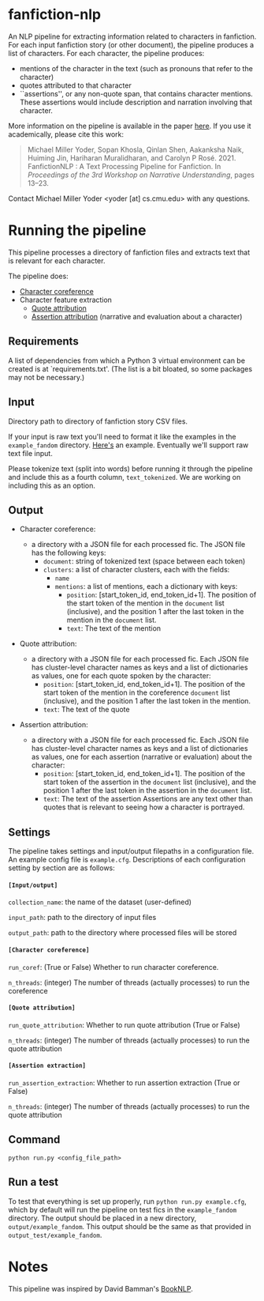 # fanfiction-nlp
An NLP pipeline for extracting information related to characters in fanfiction.
For each input fanfiction story (or other document), the pipeline produces a list of characters.
For each character, the pipeline produces:
* mentions of the character in the text (such as pronouns that refer to the character)
* quotes attributed to that character
* ``assertions'', or any non-quote span, that contains character mentions. These assertions would include description and narration involving that character.

More information on the pipeline is available in the paper [here](https://www.aclweb.org/anthology/2021.nuse-1.2.pdf).
If you use it academically, please cite this work:
> Michael Miller Yoder, Sopan Khosla, Qinlan Shen, Aakanksha Naik, Huiming Jin, Hariharan Muralidharan, and Carolyn P Rosé. 
> 2021. 
> FanfictionNLP : A Text Processing Pipeline for Fanfiction. 
> In *Proceedings of the 3rd Workshop on Narrative Understanding*, pages 13–23.

Contact Michael Miller Yoder <yoder [at] cs.cmu.edu> with any questions.

# Running the pipeline
This pipeline processes a directory of fanfiction files and extracts
 text that is relevant for each character.
 
The pipeline does:
* [Character coreference](char_coref)
* Character feature extraction
	* [Quote attribution](quote_attribution)
	* [Assertion attribution](assertion_extraction) (narrative and evaluation about a character)

## Requirements
A list of dependencies from which a Python 3 virtual environment can be created is at `requirements.txt'.
(The list is a bit bloated, so some packages may not be necessary.)

## Input 
Directory path to directory of fanfiction story CSV files. 

If your input is raw text you'll need to format it like the examples in the `example_fandom` directory. [Here's](https://github.com/michaelmilleryoder/fanfiction-nlp/blob/master/example_fandom/10118594_0004.csv) an example. Eventually we'll support raw text file input.

Please tokenize text (split into words) before running it through the pipeline and include this as a fourth column, `text_tokenized`. We are working on including this as an option.

## Output 
* Character coreference: 
	* a directory with a JSON file for each processed fic. The JSON file has the following keys:
		* `document`: string of tokenized text (space between each token)
		* `clusters`: a list of character clusters, each with the fields:
			* `name`
			* `mentions`: a list of mentions, each a dictionary with keys:
				* `position`: [start_token_id, end_token_id+1]. The position of the start token of the mention in the `document` list (inclusive), and the position 1 after the last token in the mention in the `document` list.
				* `text`: The text of the mention
	<!-- * a directory where fics (fanfiction stories) are stored with character mentions surrounded by cluster-level coreference names in XML tags, like this: "\<character name="hermione"\>she\</character\> and \<character name="harry"\>harry\</character\> walked through the woods".-->
	<!--* a directory with files with cluster-level character names for each processed fic, one per line.-->

* Quote attribution: 
	* a directory with a JSON file for each processed fic. Each JSON file has cluster-level character names as keys and a list of dictionaries as values, one for each quote spoken by the character:
		* `position`: [start_token_id, end_token_id+1]. The position of the start token of the mention in the coreference `document` list (inclusive), and the position 1 after the last token in the mention.
		* `text`: The text of the quote
		<!--* `chapter`-->
		<!--* `paragraph`-->

* Assertion attribution: 
	* a directory with a JSON file for each processed fic. Each JSON file has cluster-level character names as keys and a list of dictionaries as values, one for each assertion (narrative or evaluation) about the character:
		* `position`: [start_token_id, end_token_id+1]. The position of the start token of the assertion in the `document` list (inclusive), and the position 1 after the last token in the assertion in the `document` list.
		* `text`: The text of the assertion
Assertions are any text other than quotes that is relevant to seeing how a character is portrayed.

## Settings
The pipeline takes settings and input/output filepaths in a configuration file. An example config file is `example.cfg`. Descriptions of each configuration setting by section are as follows:

#### `[Input/output]`

`collection_name`: the name of the dataset (user-defined)

`input_path`: path to the directory of input files

`output_path`: path to the directory where processed files will be stored


#### `[Character coreference]`

`run_coref`: (True or False) Whether to run character coreference.

`n_threads`: (integer) The number of threads (actually processes) to run the coreference


#### `[Quote attribution]`

`run_quote_attribution`: Whether to run quote attribution (True or False)

`n_threads`: (integer) The number of threads (actually processes) to run the quote attribution


#### `[Assertion extraction]`

`run_assertion_extraction`: Whether to run assertion extraction (True or False)

`n_threads`: (integer) The number of threads (actually processes) to run the quote attribution


## Command
`python run.py <config_file_path>`

## Run a test
To test that everything is set up properly, run `python run.py example.cfg`, which by default will run the pipeline on test fics in the `example_fandom` directory.
The output should be placed in a new directory, `output/example_fandom`. This output should be the same as that provided in `output_test/example_fandom`.

# Notes
This pipeline was inspired by David Bamman's [BookNLP](https://github.com/dbamman/book-nlp).
